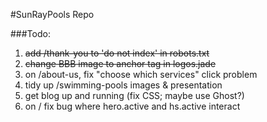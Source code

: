 #SunRayPools Repo

###Todo:

1. ~~add /thank-you to 'do not index' in robots.txt~~
2. ~~change BBB image to anchor tag in logos.jade~~
3. on /about-us, fix "choose which services" click problem
4. tidy up /swimming-pools images & presentation
5. get blog up and running (fix CSS; maybe use Ghost?)
6. on / fix bug where hero.active and hs.active interact